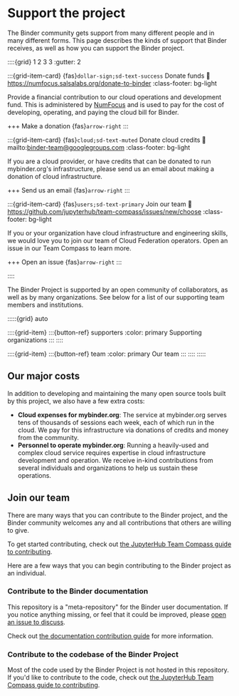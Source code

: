 # Support the project

The Binder community gets support from many different people and in many different forms.
This page describes the kinds of support that Binder receives, as well as how you can support the Binder project.


::::{grid} 1 2 3 3
:gutter: 2

:::{grid-item-card} {fas}`dollar-sign;sd-text-success` Donate funds
:link: https://numfocus.salsalabs.org/donate-to-binder
:class-footer: bg-light

Provide a financial contribution to our cloud operations and development fund.
This is administered by [NumFocus](https://numfocus.org) and is used to pay for the cost of developing, operating, and paying the cloud bill for Binder.

+++
Make a donation {fas}`arrow-right`
:::

:::{grid-item-card} {fas}`cloud;sd-text-muted` Donate cloud credits
:link: mailto:binder-team@googlegroups.com
:class-footer: bg-light

If you are a cloud provider, or have credits that can be donated to run mybinder.org's infrastructure, please send us an email about making a donation of cloud infrastructure.

+++
Send us an email {fas}`arrow-right`
:::

:::{grid-item-card} {fas}`users;sd-text-primary` Join our team
:link: https://github.com/jupyterhub/team-compass/issues/new/choose
:class-footer: bg-light

If you or your organization have cloud infrastructure and engineering skills, we would love you to join our team of Cloud Federation operators. Open an issue in our Team Compass to learn more.

+++
Open an issue {fas}`arrow-right`
:::

::::

The Binder Project is supported by an open community of collaborators, as well as by many organizations.
See below for a list of our supporting team members and institutions.

:::::{grid} auto

::::{grid-item}
:::{button-ref} supporters
:color: primary
Supporting organizations
:::
::::

::::{grid-item}
:::{button-ref} team
:color: primary
Our team
:::
::::
:::::

## Our major costs

In addition to developing and maintaining the many open source tools built by this project, we also have a few extra costs:

- **Cloud expenses for mybinder.org**: The service at mybinder.org serves tens of thousands of sessions each week, each of which run in the cloud.
  We pay for this infrastructure via donations of credits and money from the community.
- **Personnel to operate mybinder.org**: Running a heavily-used and complex cloud service requires expertise in cloud infrastructure development and operation.
  We receive in-kind contributions from several individuals and organizations to help us sustain these operations.

## Join our team

There are many ways that you can contribute to the Binder project, and the Binder community welcomes any and all contributions that others are willing to give.

To get started contributing, check out [the JupyterHub Team Compass guide to contributing](https://jupyterhub-team-compass.readthedocs.io/en/latest/team/skills.html).

Here are a few ways that you can begin contributing to the Binder project as an individual.

### Contribute to the Binder documentation

This repository is a "meta-repository" for the Binder user documentation. If you notice anything missing, or feel that it could be improved, please [open an issue to discuss](https://github.com/jupyterhub/binder/issues/new/choose).

Check out [the documentation contribution guide](https://github.com/jupyterhub/binder/blob/master/CONTRIBUTING.rst) for more
information.

### Contribute to the codebase of the Binder Project

Most of the code used by the Binder Project is not hosted in this repository. If you'd like to contribute to the code, check out [the JupyterHub Team Compass guide to contributing](https://jupyterhub-team-compass.readthedocs.io/en/latest/team/skills.html).
